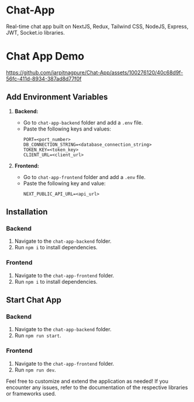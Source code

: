 # Chat-App

Real-time chat app built on NextJS, Redux, Tailwind CSS, NodeJS, Express, JWT, Socket.io libraries.

# Chat App Demo
https://github.com/iarpitnagpure/Chat-App/assets/100276120/40c68d9f-56fc-411d-8934-387ad8d77f0f

## Add Environment Variables

1. **Backend:**
   - Go to `chat-app-backend` folder and add a `.env` file.
   - Paste the following keys and values:
     ```
     PORT=<port_number>
     DB_CONNECTION_STRING=<database_connection_string>
     TOKEN_KEY=<token_key>
     CLIENT_URL=<client_url>
     ```

2. **Frontend:**
   - Go to `chat-app-frontend` folder and add a `.env` file.
   - Paste the following key and value:
     ```
     NEXT_PUBLIC_API_URL=<api_url>
     ```

## Installation

### Backend
1. Navigate to the `chat-app-backend` folder.
2. Run `npm i` to install dependencies.

### Frontend
1. Navigate to the `chat-app-frontend` folder.
2. Run `npm i` to install dependencies.

## Start Chat App

### Backend
1. Navigate to the `chat-app-backend` folder.
2. Run `npm run start`.

### Frontend
1. Navigate to the `chat-app-frontend` folder.
2. Run `npm run dev`.

Feel free to customize and extend the application as needed! If you encounter any issues, refer to the documentation of the respective libraries or frameworks used.
